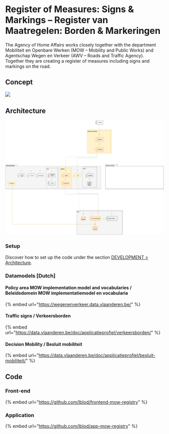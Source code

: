 # Register of Measures: Signs & Markings – Register van Maatregelen: Borden & Markeringen

The Agency of Home Affairs works closely together with the department Mobiliteit en Openbare Werken \(MOW – Mobility and Public Works\) and Agentschap Wegen en Verkeer \(AWV – Roads and Traffic Agency\). Together they are creating a register of measures including signs and markings on the road.

## Concept

![](https://gblobscdn.gitbook.com/assets%2F-MVupYAHNVzLJMwHA9lT%2F-MX2Lj1DOAsM5uzFbY-X%2F-MX2VS3QW_iyx9ZLfKUU%2FvisualisatieRegister_ENG.png?alt=media&token=47148b23-01b1-4ec5-b9da-24a5ca92b63e)

## Architecture

![Click to see architecture in detail](../.gitbook/assets/app-mow-registry-architecture-diagram.png)

### Setup

Discover how to set up the code under the section [DEVELOPMENT &gt; Architecture](../development/architecture/).

### Datamodels \[Dutch\]

#### Policy area MOW implementation model and vocabularies / Beleidsdomein MOW implementatiemodel en vocabularia

{% embed url="https://wegenenverkeer.data.vlaanderen.be/" %}

#### Traffic signs / Verkeersborden

{% embed url="https://data.vlaanderen.be/doc/applicatieprofiel/verkeersborden/" %}

#### Decision Mobility / Besluit mobiliteit

{% embed url="https://data.vlaanderen.be/doc/applicatieprofiel/besluit-mobiliteit/" %}

## Code

### Front-end

{% embed url="https://github.com/lblod/frontend-mow-registry" %}

### Application

{% embed url="https://github.com/lblod/app-mow-registry" %}



